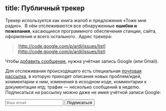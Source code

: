 title: Публичный трекер
---
Трекер используется как книга жалоб и предложения «Тоже мне радио».  В нём
отслеживаются все обнаруженные **ошибки и пожелания**, касающиеся программного
обеспечения станции, сайта, оформления и всего остального.  Адрес трекера:

> [http://code.google.com/p/ardj/issues/list](http://code.google.com/p/ardj/issues/list)

Чтобы [добавить сообщение][add], нужна учётная запись Google (или Gmail).

Для отслеживания происходящего есть специальная [почтовая рассылка][group], в
которую приходят описания новых проблем/идей, комментарии к ним, изменения в
исходном коде, комментарии к документации итд; трафик — несколько сообщений в
неделю.  Подписаться на рассылку можно даже не имея учётной записи Google:

<form action="http://groups.google.com/group/ardj-devel/boxsubscribe">
<input type="text" name="email" placeholder="Ваш email"/> <input type="submit" value="Подписаться"/>
</form>

[add]: http://code.google.com/p/ardj/issues/entry
[group]: http://groups.google.com/group/ardj-devel

